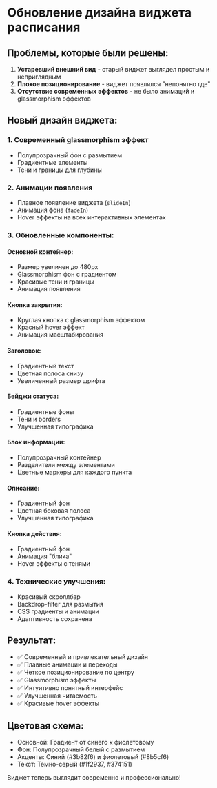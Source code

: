 # Обновление дизайна виджета расписания

## Проблемы, которые были решены:
1. **Устаревший внешний вид** - старый виджет выглядел простым и неприглядным
2. **Плохое позиционирование** - виджет появлялся "непонятно где"
3. **Отсутствие современных эффектов** - не было анимаций и glassmorphism эффектов

## Новый дизайн виджета:

### 1. Современный glassmorphism эффект
- Полупрозрачный фон с размытием
- Градиентные элементы
- Тени и границы для глубины

### 2. Анимации появления
- Плавное появление виджета (`slideIn`)
- Анимация фона (`fadeIn`)
- Hover эффекты на всех интерактивных элементах

### 3. Обновленные компоненты:

#### Основной контейнер:
- Размер увеличен до 480px
- Glassmorphism фон с градиентом
- Красивые тени и границы
- Анимация появления

#### Кнопка закрытия:
- Круглая кнопка с glassmorphism эффектом
- Красный hover эффект
- Анимация масштабирования

#### Заголовок:
- Градиентный текст
- Цветная полоса снизу
- Увеличенный размер шрифта

#### Бейджи статуса:
- Градиентные фоны
- Тени и borders
- Улучшенная типографика

#### Блок информации:
- Полупрозрачный контейнер
- Разделители между элементами
- Цветные маркеры для каждого пункта

#### Описание:
- Градиентный фон
- Цветная боковая полоса
- Улучшенная типографика

#### Кнопка действия:
- Градиентный фон
- Анимация "блика"
- Hover эффекты с тенями

### 4. Технические улучшения:
- Красивый скроллбар
- Backdrop-filter для размытия
- CSS градиенты и анимации
- Адаптивность сохранена

## Результат:
- ✅ Современный и привлекательный дизайн
- ✅ Плавные анимации и переходы
- ✅ Четкое позиционирование по центру
- ✅ Glassmorphism эффекты
- ✅ Интуитивно понятный интерфейс
- ✅ Улучшенная читаемость
- ✅ Красивые hover эффекты

## Цветовая схема:
- Основной: Градиент от синего к фиолетовому
- Фон: Полупрозрачный белый с размытием
- Акценты: Синий (#3b82f6) и фиолетовый (#8b5cf6)
- Текст: Темно-серый (#1f2937, #374151)

Виджет теперь выглядит современно и профессионально!
